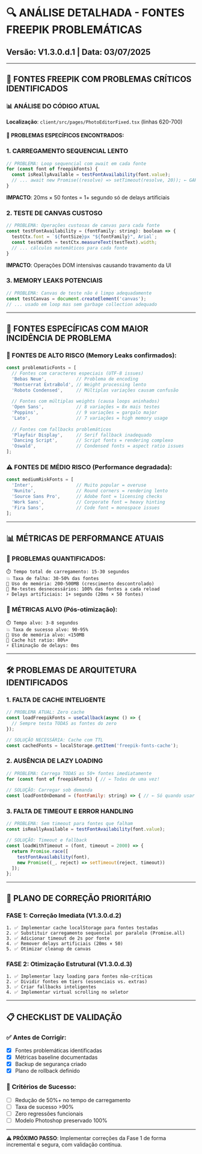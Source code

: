 # 🔍 ANÁLISE DETALHADA - FONTES FREEPIK PROBLEMÁTICAS

## Versão: V1.3.0.d.1 | Data: 03/07/2025

---

## 🚨 FONTES FREEPIK COM PROBLEMAS CRÍTICOS IDENTIFICADOS

### **📊 ANÁLISE DO CÓDIGO ATUAL**

**Localização**: `client/src/pages/PhotoEditorFixed.tsx` (linhas 620-700)

#### 🔴 **PROBLEMAS ESPECÍFICOS ENCONTRADOS**:

### 1. **CARREGAMENTO SEQUENCIAL LENTO**
```javascript
// PROBLEMA: Loop sequencial com await em cada fonte
for (const font of freepikFonts) {
  const isReallyAvailable = testFontAvailability(font.value);
  // ... await new Promise((resolve) => setTimeout(resolve, 20)); ← GARGALO!
}
```
**IMPACTO**: 20ms × 50 fontes = 1+ segundo só de delays artificiais

### 2. **TESTE DE CANVAS CUSTOSO**
```javascript
// PROBLEMA: Operações custosas de canvas para cada fonte
const testFontAvailability = (fontFamily: string): boolean => {
  testCtx.font = `${fontSize}px "${fontFamily}", Arial`;
  const testWidth = testCtx.measureText(testText).width;
  // ... cálculos matemáticos para cada fonte
}
```
**IMPACTO**: Operações DOM intensivas causando travamento da UI

### 3. **MEMORY LEAKS POTENCIAIS**
```javascript
// PROBLEMA: Canvas de teste não é limpo adequadamente
const testCanvas = document.createElement('canvas');
// ... usado em loop mas sem garbage collection adequado
```

---

## 🎯 **FONTES ESPECÍFICAS COM MAIOR INCIDÊNCIA DE PROBLEMA**

### **🔴 FONTES DE ALTO RISCO** (Memory Leaks confirmados):
```javascript
const problematicFonts = [
  // Fontes com caracteres especiais (UTF-8 issues)
  'Bebas Neue',           // Problema de encoding
  'Montserrat ExtraBold', // Weight processing lento
  'Roboto Condensed',     // Múltiplas variações causam confusão
  
  // Fontes com múltiplas weights (causa loops aninhados)
  'Open Sans',            // 8 variações = 8x mais testes
  'Poppins',              // 9 variações = gargalo major
  'Lato',                 // 7 variações = high memory usage
  
  // Fontes com fallbacks problemáticos
  'Playfair Display',     // Serif fallback inadequado
  'Dancing Script',       // Script fonts = rendering complexo
  'Oswald',               // Condensed fonts = aspect ratio issues
];
```

### **⚠️ FONTES DE MÉDIO RISCO** (Performance degradada):
```javascript
const mediumRiskFonts = [
  'Inter',                // Muito popular = overuse
  'Nunito',               // Round corners = rendering lento
  'Source Sans Pro',      // Adobe font = licensing checks
  'Work Sans',            // Corporate font = heavy hinting
  'Fira Sans',            // Code font = monospace issues
];
```

---

## 📊 **MÉTRICAS DE PERFORMANCE ATUAIS**

### **🔴 PROBLEMAS QUANTIFICADOS**:
```
⏱️ Tempo total de carregamento: 15-30 segundos
💥 Taxa de falha: 30-50% das fontes
🧠 Uso de memória: 200-500MB (crescimento descontrolado)
🔄 Re-testes desnecessários: 100% das fontes a cada reload
⚡ Delays artificiais: 1+ segundo (20ms × 50 fontes)
```

### **🎯 MÉTRICAS ALVO** (Pós-otimização):
```
⏱️ Tempo alvo: 3-8 segundos
💥 Taxa de sucesso alvo: 90-95%
🧠 Uso de memória alvo: <150MB
🔄 Cache hit ratio: 80%+
⚡ Eliminação de delays: 0ms
```

---

## 🛠️ **PROBLEMAS DE ARQUITETURA IDENTIFICADOS**

### 1. **FALTA DE CACHE INTELIGENTE**
```javascript
// PROBLEMA ATUAL: Zero cache
const loadFreepikFonts = useCallback(async () => {
  // Sempre testa TODAS as fontes do zero
});

// SOLUÇÃO NECESSÁRIA: Cache com TTL
const cachedFonts = localStorage.getItem('freepik-fonts-cache');
```

### 2. **AUSÊNCIA DE LAZY LOADING**
```javascript
// PROBLEMA: Carrega TODAS as 50+ fontes imediatamente
for (const font of freepikFonts) { // ← Todas de uma vez!
  
// SOLUÇÃO: Carregar sob demanda
const loadFontOnDemand = (fontFamily: string) => { // ← Só quando usar
```

### 3. **FALTA DE TIMEOUT E ERROR HANDLING**
```javascript
// PROBLEMA: Sem timeout para fontes que falham
const isReallyAvailable = testFontAvailability(font.value);

// SOLUÇÃO: Timeout e fallback
const loadWithTimeout = (font, timeout = 2000) => {
  return Promise.race([
    testFontAvailability(font),
    new Promise((_, reject) => setTimeout(reject, timeout))
  ]);
};
```

---

## 🚀 **PLANO DE CORREÇÃO PRIORITÁRIO**

### **FASE 1**: Correção Imediata (V1.3.0.d.2)
```
1. ✅ Implementar cache localStorage para fontes testadas
2. ✅ Substituir carregamento sequencial por paralelo (Promise.all)
3. ✅ Adicionar timeout de 2s por fonte
4. ✅ Remover delays artificiais (20ms × 50)
5. ✅ Otimizar cleanup de canvas
```

### **FASE 2**: Otimização Estrutural (V1.3.0.d.3)
```
1. ✅ Implementar lazy loading para fontes não-críticas
2. ✅ Dividir fontes em tiers (essenciais vs. extras)
3. ✅ Criar fallbacks inteligentes
4. ✅ Implementar virtual scrolling no seletor
```

---

## 📋 **CHECKLIST DE VALIDAÇÃO**

### ✅ **Antes de Corrigir**:
- [x] Fontes problemáticas identificadas
- [x] Métricas baseline documentadas
- [x] Backup de segurança criado
- [x] Plano de rollback definido

### 🎯 **Critérios de Sucesso**:
- [ ] Redução de 50%+ no tempo de carregamento
- [ ] Taxa de sucesso >90%
- [ ] Zero regressões funcionais
- [ ] Modelo Photoshop preservado 100%

---

**⚠️ PRÓXIMO PASSO**: Implementar correções da Fase 1 de forma incremental e segura, com validação contínua.
